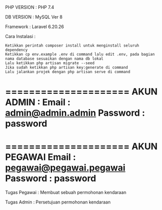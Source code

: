 PHP VERSION : PHP 7.4

DB VERSION : MySQL Ver 8 

Framework : Laravel 6.20.26

Cara Instalasi :

    Ketikkan perintah composer install untuk menginstall seluruh dependency
    Ketikkan cp env.example .env di command lalu edit .env, pada bagian nama database sesuaikan dengan nama db lokal
    Lalu ketikkan php artisan migrate --seed
    Jika sudah ketikkan php artisan key:generate di command
    Lalu jalankan projek dengan php artisan serve di command

=====================
AKUN ADMIN :
Email : admin@admin.admin
Password : password
=====================
=====================
AKUN PEGAWAI
Email : pegawai@pegawai.pegawai
Password : password
=====================

Tugas Pegawai : Membuat sebuah permohonan kendaraan 

Tugas Admin : Persetujuan permohonan kendaraan